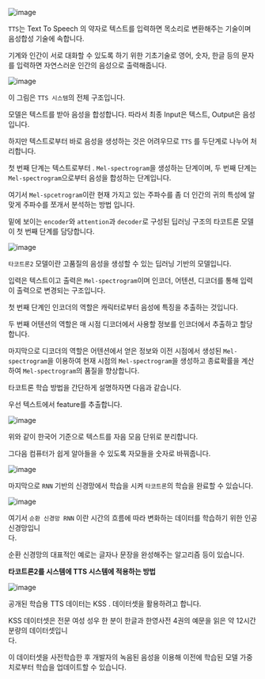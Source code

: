 ![image](https://github.com/user-attachments/assets/b54440f9-60ff-453d-9955-16845ae49ea6)

```TTS```는 Text To Speech 의 약자로 텍스트를 입력하면 목소리로 변환해주는 기술이며 음성합성 기술에 속합니다.

기계와 인간이 서로 대화할 수 있도록 하기 위한 기초기술로 영어, 숫자, 한글 등의 문자를 입력하면 자연스러운 인간의 음성으로 출력해줍니다.

![image](https://github.com/user-attachments/assets/f9ee37d0-174c-480a-a9b7-6fe7861f0866)

이 그림은 ```TTS 시스템```의 전체 구조입니다.

모델은 텍스트를 받아 음성을 합성합니다. 따라서 최종 Input은 텍스트, Output은 음성입니다.

하지만 텍스트로부터 바로 음성을 생성하는 것은 어려우므로 ```TTS``` 를 두단계로 나누어 처리합니다.

첫 번째 단계는 텍스트로부터 . ```Mel-spectrogram```을 생성하는 단계이며, 두 번째 단계는 ```Mel-spectrogram```으로부터 음성을 합성하는 단계입니다.

여기서 ```Mel-spcetrogram```이란 현재 가지고 있는 주파수를 좀 더 인간의 귀의 특성에 알맞게 주파수를 쪼개서 분석하는 방법 입니다.

밑에 보이는 ```encoder```와 ```attention```과 ```decoder```로 구성된 딥러닝 구조의 타코트론 모델이 첫 번째 단계를 담당합니다.

![image](https://github.com/user-attachments/assets/b1a2ba16-f40a-43a3-8bb9-e6e9f4e81efc)

```타코트론2``` 모델이란 고품질의 음성을 생성할 수 있는 딥러닝 기반의 모델입니다.

입력은 텍스트이고 출력은 ```Mel-spectrogram```이며 인코더, 어텐션, 디코더를 통해 입력이 출력으로 변경되는 구조입니다.

첫 번째 단계인 인코더의 역할은 캐릭터로부터 음성에 특징을 추출하는 것입니다. 

두 번째 어텐션의 역할은 매 시점 디코더에서 사용할 정보를 인코더에서 추출하고 할당합니다.

마지막으로 디코더의 역할은 어텐션에서 얻은 정보와 이전 시점에서 생성된 ```Mel-spectrogram```을 이용하여 현재 시점의 ```Mel-spectrogram```을 생성하고 종료확률을 계산하여 ```Mel-spectrogram```의 품질을 향상합니다.

타코트론 학습 방법을 간단하게 설명하자면 다음과 같습니다.

  
우선 텍스트에서 feature를 추출합니다.

![image](https://github.com/user-attachments/assets/02dabcd0-246e-4541-980e-ebc1abc4b7cb)

위와 같이 한국어 기준으로 텍스트를 자음 모음 단위로 분리합니다.

  
그다음 컴퓨터가 쉽게 알아들을 수 있도록 자모들을 숫자로 바꿔줍니다.

![image](https://github.com/user-attachments/assets/68c59ee4-b631-4810-b2c4-fef5806383bd)

마지막으로 ```RNN``` 기반의 신경망에서 학습을 시켜 ```타코트론```의 학습을 완료할 수 있습니다.

![image](https://github.com/user-attachments/assets/5ae30c84-183f-4afb-b1dd-cc3d0c44e0b9)

여기서 ```순환 신경망 RNN``` 이란 시간의 흐름에 따라 변화하는 데이터를 학습하기 위한 인공신경망입니  
다.

순환 신경망의 대표적인 예로는 글자나 문장을 완성해주는 알고리즘 등이 있습니다.

**타코트론2를 시스템에 TTS 시스템에 적용하는 방법**

![image](https://github.com/user-attachments/assets/30665239-461d-417a-88fd-772d3cd70d77)

공개된 학습용 TTS 데이터는 KSS . 데이터셋을 활용하려고 합니다.

KSS 데이터셋은 전문 여성 성우 한 분이 한글과 한영사전 4권의 예문을 읽은 약 12시간 분량의 데이터셋입니  
다.

이 데이터셋을 사전학습한 후 개발자의 녹음된 음성을 이용해 이전에 학습된 모델 가중치로부터 학습을 업데이트할 수 있습니다.
